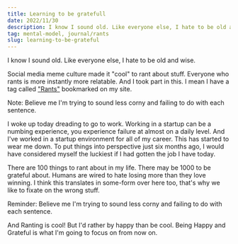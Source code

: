 ```yaml
---
title: Learning to be gratefull
date: 2022/11/30
description: I know I sound old. Like everyone else, I hate to be old and wise.
tag: mental-model, journal/rants
slug: learning-to-be-grateful
---
```


I know I sound old. Like everyone else, I hate to be old and wise.

Social media meme culture made it "cool" to rant about stuff. Everyone who rants is more instantly more relatable. And I took part in this. I mean I have a tag called ["Rants"](https://www.vedantlohbare.com/tags/rants) bookmarked on my site.

Note: Believe me I'm trying to sound less corny and failing to do with each sentence.

I woke up today dreading to go to work. Working in a startup can be a numbing experience, you experience failure at almost on a daily level. And I've worked in a startup environment for all of my career. This has started to wear me down.
To put things into perspective just six months ago, I would have considered myself the luckiest if I had gotten the job I have today.

There are 100 things to rant about in my life. There may be 1000 to be grateful about. Humans are wired to hate losing more than they love winning. I think this translates in some-form over here too, that's why we like to fixate on the wrong stuff.

Reminder: Believe me I'm trying to sound less corny and failing to do with each sentence.

And Ranting is cool! But I'd rather by happy than be cool.
Being Happy and Grateful is what I'm going to focus on from now on.
